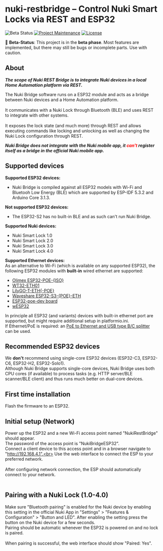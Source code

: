 # nuki-restbridge – Control Nuki Smart Locks via REST and ESP32

![Beta Status](https://img.shields.io/badge/status-beta-yellow)
[![Project Maintenance](https://img.shields.io/maintenance/yes/2024.svg)](https://github.com/CalDymos/nuki-restbridge 'GitHub Repository')
[![License](https://img.shields.io/github/license/CalDymos/nuki-restbridge.svg)](https://github.com/CalDymos/nuki-restbridge/blob/main/LICENSE 'License')


🚧 **Beta-Status**: This project is in the **beta phase**. Most features are implemented, but there may still be bugs or incomplete parts. Use with caution.

## About

***The scope of Nuki REST Bridge is to integrate Nuki devices in a local Home Automation platform via REST.***

The Nuki Bridge software runs on a ESP32 module and acts as a bridge between Nuki devices and a Home Automation platform.<br>
<br>
It communicates with a Nuki Lock through Bluetooth (BLE) and uses REST to integrate with other systems.<br>
<br>
It exposes the lock state (and much more) through REST and allows executing commands like locking and unlocking as well as changing the Nuki Lock configuration through REST.<br>

***Nuki Bridge does not integrate with the Nuki mobile app, it <span style="color:red;">can't</span> register itself as a bridge in the official Nuki mobile app.***

## Supported devices

<b>Supported ESP32 devices:</b>
- Nuki Bridge is compiled against all ESP32 models with Wi-Fi and Bluetooh Low Energy (BLE) which are supported by ESP-IDF 5.3.2 and Arduino Core 3.1.3.

<b>Not supported ESP32 devices:</b>
- The ESP32-S2 has no built-in BLE and as such can't run Nuki Bridge.

<b>Supported Nuki devices:</b>
- Nuki Smart Lock 1.0
- Nuki Smart Lock 2.0
- Nuki Smart Lock 3.0
- Nuki Smart Lock 4.0

<b>Supported Ethernet devices:</b><br>
As an alternative to Wi-Fi (which is available on any supported ESP32), the following ESP32 modules with **built-in** wired ethernet are supported:
- [Olimex ESP32-POE-{ISO}](https://www.olimex.com/Products/IoT/ESP32/)
- [WT32-ETH01](http://en.wireless-tag.com/product-item-2.html)
- [LilyGO-T-ETH{-POE}](https://github.com/Xinyuan-LilyGO/LilyGO-T-ETH-Series) 
- [Waveshare ESP32-S3-{POE}-ETH](https://www.waveshare.com/esp32-s3-eth.htm)
- [ESP32-poe-dev board](https://github.com/jorticus/esp32-poe-dev)
- [wESP32](https://wesp32.com/)

In principle all ESP32 (and variants) devices with built-in ethernet port are supported, but might require additional setup in platformio.ini.<br>
If Ethernet/PoE is required: an [PoE to Ethernet and USB type B/C splitter](https://www.berrybase.de/poe-splitter-rj45-48v-usb-type-c-stecker-5v-2-5a) can be used.

## Recommended ESP32 devices

We **don't** recommend using single-core ESP32 devices (ESP32-C3, ESP32-C6, ESP32-H2, ESP32-Solo1).<br>
Although Nuki Bridge supports single-core devices, Nuki Bridge uses both CPU cores (if available) to process tasks (e.g. HTTP server/BLE scanner/BLE client) and thus runs much better on dual-core devices.<br>

## First time installation

Flash the firmware to an ESP32. 
<br>

## Initial setup (Network)

Power up the ESP32 and a new Wi-Fi access point named "NukiRestBridge" should appear.<br>
The password of the access point is "NukiBridgeESP32".<br>
Connect a client device to this access point and in a browser navigate to "http://192.168.4.1".<br>
Use the web interface to connect the ESP to your preferred network.<br>
<br>
After configuring network connection, the ESP should automatically connect to your network.<br>
<br>

## Pairing with a Nuki Lock (1.0-4.0)

Make sure "Bluetooth pairing" is enabled for the Nuki device by enabling this setting in the official Nuki App in "Settings" > "Features & Configuration" > "Button and LED".
After enabling the setting press the button on the Nuki device for a few seconds.<br>
Pairing should be automatic whenever the ESP32 is powered on and no lock is paired.<br>
<br>
When pairing is successful, the web interface should show "Paired: Yes".<br>
